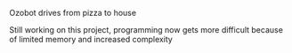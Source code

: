 Ozobot drives from pizza to house

Still working on this project, programming now gets more difficult because of limited memory and increased complexity
